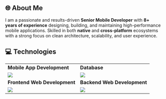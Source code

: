 <link rel="stylesheet" type="text/css" href="style.css">

## 🌐 About Me
I am a passionate and results-driven **Senior Mobile Developer** with **8+ years of experience** designing, building, and maintaining high-performance mobile applications. Skilled in both **native** and **cross-platform** ecosystems with a strong focus on clean architecture, scalability, and user experience.

## 💻 Technologies
 
<table>
<tr>
	<td><strong>Mobile App Development</strong></td>
	<td><strong>Database</strong></td>
</tr>
<tr>
	<td><img src = "https://skillicons.dev/icons?i=js,flutter,java,dart,kotlin&theme=dark"></td>
	<td><img src = "https://skillicons.dev/icons?i=postgres,mongodb,firebase,supabase,sqlite&theme=dark"></td>
</tr>
<tr>
	<td><strong>Frontend Web Development</strong></td>
	<td><strong>Backend Web Development</strong></td>
</tr>
<tr>
	<td><img src = "https://skillicons.dev/icons?i=html,css,react,angular,vue,tailwind,threejs" ></td>
	<td><img src = "https://skillicons.dev/icons?i=nextjs,nestjs,express,django,fastapi,rails,spring&theme=dark" ></td>
</tr>
</table>
